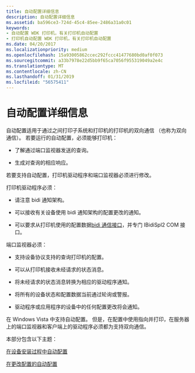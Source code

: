```yaml
---
title: 自动配置详细信息
description: 自动配置详细信息
ms.assetid: ba596ce3-724d-45c4-85ee-2486a31a0c01
keywords:
- 自动配置 WDK 打印机，有关打印机自动配置
- 打印机自动配置 WDK 打印机，有关打印机自动配置
ms.date: 04/20/2017
ms.localizationpriority: medium
ms.openlocfilehash: 15a93005862ccec292fccc41477680bd0af0f073
ms.sourcegitcommit: a33b7978e22d5bb9f65ca7056f955319049a2e4c
ms.translationtype: MT
ms.contentlocale: zh-CN
ms.lasthandoff: 01/31/2019
ms.locfileid: "56575411"
---
```

# <a name="autoconfiguration-details"></a>自动配置详细信息


自动配置适用于通过之间打印子系统和打印机的打印机的双向通信 （也称为双向通信）。 若要运行的自动配置，必须能够打印机：

-   了解通过端口监视器发送的查询。

-   生成对查询的相应响应。

若要支持自动配置，打印机驱动程序和端口监视器必须进行修改。

打印机驱动程序必须：

-   请注意 bidi 通知架构。

-   可以接收有关设备使用 bidi 通知架构的配置更改的通知。

-   可以要求从打印机使用的配置数据[bidi 通信接口](https://msdn.microsoft.com/library/windows/hardware/ff545163)，并专门 IBidiSpl2 COM 接口。

端口监视器必须：

-   支持设备协议支持的查询打印机的配置。

-   可以从打印机接收未经请求的状态消息。

-   将未经请求的状态消息转换为相应的驱动程序通知。

-   将所有的设备状态和配置数据当前通过轮询或警报。

-   驱动程序或应用程序的设备中的任何配置更改将会通知。

在 Windows Vista 中支持自动配置。 但是，在配置中使用指向并打印，在服务器上的端口监视器和客户端上的驱动程序必须都为支持双向通信。

本部分包含以下主题：

[在设备安装过程中自动配置](autoconfiguration-during-device-installation.md)

[在更改配置的自动配置](autoconfiguration-during-configuration-change.md)

 

 




